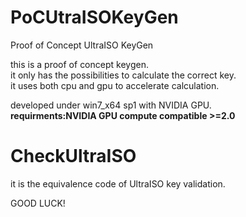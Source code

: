 # PoCUtraISOKeyGen  
Proof of Concept UltraISO KeyGen  
  
this is a proof of concept keygen.  
it only has the possibilities to calculate the correct key.  
it uses both cpu and gpu to accelerate calculation.  
  
developed under win7_x64 sp1 with NVIDIA GPU.  
**requirments:NVIDIA GPU compute compatible >=2.0**  
  
# CheckUltraISO  
it is the equivalence code of UltraISO key validation.  
  
GOOD LUCK!  
